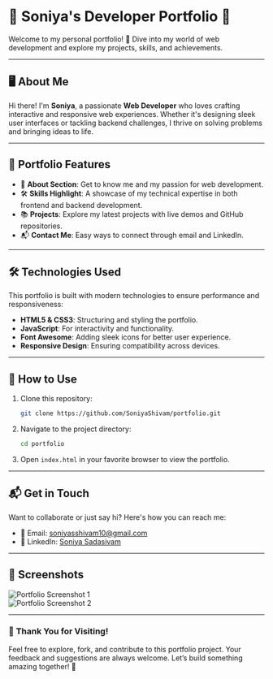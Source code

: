 
# 🌟 Soniya's Developer Portfolio 🌟

Welcome to my personal portfolio! 🚀 Dive into my world of web development and explore my projects, skills, and achievements.

---

## 🖥️ **About Me**

Hi there! I'm **Soniya**, a passionate **Web Developer** who loves crafting interactive and responsive web experiences. Whether it's designing sleek user interfaces or tackling backend challenges, I thrive on solving problems and bringing ideas to life.

---

## 📂 **Portfolio Features**

- 🎨 **About Section**: Get to know me and my passion for web development.  
- 🛠️ **Skills Highlight**: A showcase of my technical expertise in both frontend and backend development.  
- 📚 **Projects**: Explore my latest projects with live demos and GitHub repositories.  
- 📬 **Contact Me**: Easy ways to connect through email and LinkedIn.

---

## 🛠️ **Technologies Used**

This portfolio is built with modern technologies to ensure performance and responsiveness:

- **HTML5 & CSS3**: Structuring and styling the portfolio.  
- **JavaScript**: For interactivity and functionality.  
- **Font Awesome**: Adding sleek icons for better user experience.  
- **Responsive Design**: Ensuring compatibility across devices.  

---

## 📝 **How to Use**

1. Clone this repository:
   ```bash
   git clone https://github.com/SoniyaShivam/portfolio.git
   ```
2. Navigate to the project directory:
   ```bash
   cd portfolio
   ```
3. Open `index.html` in your favorite browser to view the portfolio.

---

## 📬 **Get in Touch**

Want to collaborate or just say hi? Here's how you can reach me:

- 📧 Email: [soniyasshivam10@gmail.com](mailto:soniyasshivam10@gmail.com)  
- 💼 LinkedIn: [Soniya Sadasivam](https://www.linkedin.com/in/soniya-sadasivam/)  

---

## 🎨 **Screenshots**

![Portfolio Screenshot 1](assets/screenshot1.png)  
![Portfolio Screenshot 2](assets/screenshot2.png)



---

### 🌟 **Thank You for Visiting!**

Feel free to explore, fork, and contribute to this portfolio project. Your feedback and suggestions are always welcome. Let’s build something amazing together! 🌟

